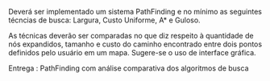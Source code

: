 Deverá ser implementado um sistema PathFinding e no mínimo as seguintes técncias de busca: Largura, Custo Uniforme, A* e Guloso.

As técnicas deverão ser comparadas no que diz respeito à quantidade de nós expandidos, tamanho e custo do caminho encontrado entre dois pontos definidos pelo usuário em um mapa. Sugere-se o uso de interface gráfica.

Entrega : PathFinding com análise comparativa dos algoritmos de busca
